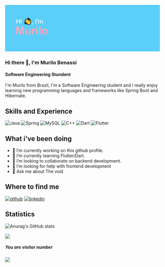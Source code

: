 ![Software Engineering Stundent ](https://github.com/BiggeRilo/BiggeRilo/blob/main/Banner.png)

### Hi there 👋, I'm Murilo Benassi 
#### Software Engineering Stundent 

I'm Murilo from Brazil, I'm a Software Engineering student and I really enjoy learning new programming languages and frameworks like Spring Boot and Hibernate.



## Skills and Experience
![Java](https://img.shields.io/badge/java-%23ED8B00.svg?style=for-the-badge&logo=java&logoColor=white)
![Spring](https://img.shields.io/badge/spring-%236DB33F.svg?style=for-the-badge&logo=spring&logoColor=white)
![MySQL](https://img.shields.io/badge/mysql-%2300f.svg?style=for-the-badge&logo=mysql&logoColor=white)
![C++](https://img.shields.io/badge/c++-%2300599C.svg?style=for-the-badge&logo=c%2B%2B&logoColor=white)
![Dart](https://img.shields.io/badge/Dart-0175C2?style=for-the-badge&logo=dart&logoColor=white)
![Flutter](https://img.shields.io/badge/Flutter-02569B?style=for-the-badge&logo=flutter&logoColor=white)


## What i've been doing
* 🔭 I’m currently working on this github profile.
* 🌱 I’m currently learning Flutter/Dart.
* 👯 I’m looking to collaborate on backend development.
* 🤔 I’m looking for help with frontend development
* 💬 Ask me about The void

## Where to find me

[<img src='https://cdn.jsdelivr.net/npm/simple-icons@3.0.1/icons/github.svg' alt='github' height='40'>](https://github.com/BiggeRilo)  [<img src='https://cdn.jsdelivr.net/npm/simple-icons@3.0.1/icons/linkedin.svg' alt='linkedin' height='40'>](https://www.linkedin.com/in/murilo-benassi-ramalho-62224720a/)  

## Statistics 

![Anurag's GitHub stats](https://github-readme-stats.vercel.app/api?username=BiggeRilo&show_icons=true&theme=dracula)

<a href="https://github.com/anuraghazra/github-readme-stats">
  <img align="center" width = '495' src="https://github-readme-stats.vercel.app/api/top-langs/?username=BiggeRilo&layout=compact&theme=dracula"/>
</a>

##### You are visitor number
![](https://komarev.com/ghpvc/?username=BiggeRilo&color=ff69b4)
